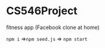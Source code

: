 # CS546Project 
fitness app (Facebook clone at home)

```npm i``` =>```npm seed.js``` => ```npm start```
